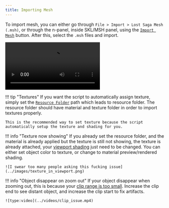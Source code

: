 ```yaml
---
title: Importing Mesh
---
```


To import mesh, you can either go through `File > Import > Lost Saga Mesh (.msh)`, or through the n-panel, inside SKL/MSH panel, using the [`Import Mesh`](../SKL%20MSH%20Panel/mesh_import.md) button. After this, select the `.msh` files and import.

![type:video](../videos/mesh_import.mp4)

!!! tip "Textures"
    If you want the script to automatically assign texture, simply set the [`Resource Folder`](../SKL%20MSH%20Panel/resource_folder.md) path which leads to resource folder. The resource folder should have material and texture folder in order to import textures properly.

    This is the recommended way to set texture because the script automatically setup the texture and shading for you.

!!! info "Texture now showing"
    If you already set the resource folder, and the material is already applied but the texture is still not showing, the texture is already attached, your [viewport shading](https://docs.blender.org/manual/en/latest/editors/3dview/display/shading.html) just need to be changed. You can either set object color to texture, or change to material preview/rendered shading.

    ![I swear too many people asking this fucking issue](../images/texture_in_viewport.png)

!!! info "Object disappear on zoom out"
    If your object disappear when zooming out, this is because your [clip range is too small](https://docs.blender.org/manual/en/latest/troubleshooting/3d_view.html#troubleshooting-depth). Increase the clip end to see distant object, and increase the clip start to fix artifacts.

    ![type:video](../videos/clip_issue.mp4)